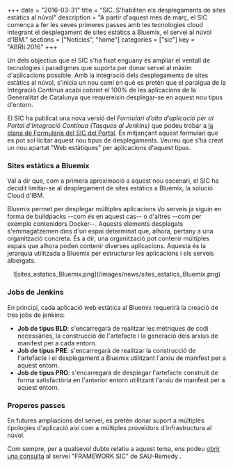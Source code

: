 +++
date        = "2016-03-31"
title       = "SIC. S'habiliten els desplegaments de sites estàtics al núvol"
description = "A partir d'aquest mes de març, el SIC comença a fer les seves primeres passes amb les tecnologies cloud integrant el desplegament de sites estàtics a Bluemix, el servei al núvol d'IBM."
sections    = ["Notícies", "home"]
categories  = ["sic"]
key         = "ABRIL2016"
+++

Un dels objectius que el SIC s'ha fixat enguany és ampliar el ventall de tecnologies i paradigmes que suporta per donar servei al màxim d'aplicacions possible. Amb la integració dels desplegaments de sites estàtics al núvol, s'inicia un nou camí en què es pretèn que el paraigua de la Integració Contínua acabi cobrint el 100% de les aplicacions de la Generalitat de Catalunya que requereixin desplegar-se en aquest nou tipus d'entorn.

El SIC ha publicat una nova versió del *Formulari d’alta d’aplicació per al Portal d’Integració Contínua (Tasques al Jenkins)* que podeu trobar a [la plana de Formularis del SIC del Portal](http://canigo.ctti.gencat.cat/sic-documentacio/formularis/). És mitjançant aquest formulari que es pot sol·licitar aquest nou tipus de desplegaments. Veureu que s’ha creat un nou apartat "Web estàtiques" per aplicacions d'aquest tipus.

### Sites estàtics a Bluemix

Val a dir que, com a primera aproximació a aquest nou escenari, el SIC ha decidit limitar-se al desplegament de sites estàtics a Bluemix, la solució Cloud d'IBM.

Bluemix permet per desplegar múltiples aplicacions i/o serveis ja siguin en forma de buildpacks --com és en aquest cas-- o d'altres --com per exemple contenidors Docker--. Aquests elements desplegats s'emmagatzemen dins d'un espai determinat que, alhora, pertany a una organització concreta. És a dir, una organització pot contenir múltiples espais que alhora poden contenir diverses aplicacions. Aquesta és la jerarquia utilitzada a Bluemix per estructurar les aplicacions i els serveis albergats.

<center>![sites_estatics_Bluemix.png](/images/news/sites_estatics_Bluemix.png)</center>

### Jobs de Jenkins

En principi, cada aplicació web estàtica al Bluemix requerirà la creació de tres jobs de jenkins:

* **Job de tipus BLD**: s'encarregarà de realitzar les mètriques de codi necessàries, la construcció de l'artefacte i la generació dels arxius de manifest per a cada entorn.
* **Job de tipus PRE**: s'encarregarà de realitzar la construcció de l'artefacte i el desplegament a Bluemix utilitzant l'arxiu de manifest per a aquest entorn.
* **Job de tipus PRO**: s'encarregarà de desplegar l'artefacte construït de forma satisfactòria en l'anterior entorn utilitzant l'arxiu de manifest per a aquest entorn.

### Properes passes

En futures ampliacions del servei, es pretén donar suport a múltiples tipologies d'aplicació així com a múltiples proveïdors d'infrastructura al núvol.

Com sempre, per a qualsevol dubte relatiu a aquest tema, ens podeu [obrir una consulta](http://canigo.ctti.gencat.cat/sic/peticions/) al servei "FRAMEWORK SIC" de SAU-Remedy .
